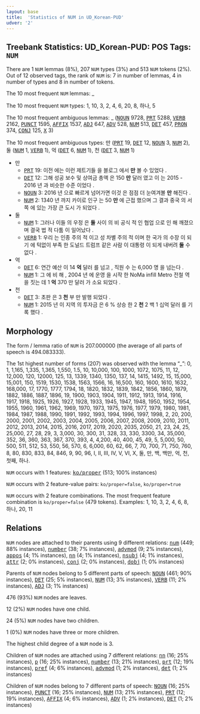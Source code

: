 ```yaml
---
layout: base
title:  'Statistics of NUM in UD_Korean-PUD'
udver: '2'
---
```


## Treebank Statistics: UD_Korean-PUD: POS Tags: `NUM`

There are 1 `NUM` lemmas (8%), 207 `NUM` types (3%) and 513 `NUM` tokens (2%).
Out of 12 observed tags, the rank of `NUM` is: 7 in number of lemmas, 4 in number of types and 8 in number of tokens.

The 10 most frequent `NUM` lemmas: _

The 10 most frequent `NUM` types:  1, 10, 3, 2, 4, 6, 20, 8, 하나, 5

The 10 most frequent ambiguous lemmas: _ (<tt><a href="ko_pud-pos-NOUN.html">NOUN</a></tt> 9728, <tt><a href="ko_pud-pos-PRT.html">PRT</a></tt> 5288, <tt><a href="ko_pud-pos-VERB.html">VERB</a></tt> 2162, <tt><a href="ko_pud-pos-PUNCT.html">PUNCT</a></tt> 1595, <tt><a href="ko_pud-pos-AFFIX.html">AFFIX</a></tt> 1537, <tt><a href="ko_pud-pos-ADJ.html">ADJ</a></tt> 647, <tt><a href="ko_pud-pos-ADV.html">ADV</a></tt> 528, <tt><a href="ko_pud-pos-NUM.html">NUM</a></tt> 513, <tt><a href="ko_pud-pos-DET.html">DET</a></tt> 457, <tt><a href="ko_pud-pos-PRON.html">PRON</a></tt> 374, <tt><a href="ko_pud-pos-CONJ.html">CONJ</a></tt> 125, <tt><a href="ko_pud-pos-X.html">X</a></tt> 3)

The 10 most frequent ambiguous types:  만 (<tt><a href="ko_pud-pos-PRT.html">PRT</a></tt> 19, <tt><a href="ko_pud-pos-DET.html">DET</a></tt> 12, <tt><a href="ko_pud-pos-NOUN.html">NOUN</a></tt> 3, <tt><a href="ko_pud-pos-NUM.html">NUM</a></tt> 2), 둘 (<tt><a href="ko_pud-pos-NUM.html">NUM</a></tt> 1, <tt><a href="ko_pud-pos-VERB.html">VERB</a></tt> 1), 억 (<tt><a href="ko_pud-pos-DET.html">DET</a></tt> 6, <tt><a href="ko_pud-pos-NUM.html">NUM</a></tt> 1), 천 (<tt><a href="ko_pud-pos-DET.html">DET</a></tt> 3, <tt><a href="ko_pud-pos-NUM.html">NUM</a></tt> 1)


* 만
  * <tt><a href="ko_pud-pos-PRT.html">PRT</a></tt> 19: 이전 에는 이런 제트기들 을 블로그 에서 <b>만</b> 볼 수 있었다 .
  * <tt><a href="ko_pud-pos-DET.html">DET</a></tt> 12: 그해 성공 보수 및 상여금 총액 은 150 <b>만</b> 달러 였고 이 는 2015 - 2016 년 과 비슷한 수준 이었다 .
  * <tt><a href="ko_pud-pos-NOUN.html">NOUN</a></tt> 3: 2016 년 으로 빠르게 넘어가면 이것 은 점점 더 눈여겨볼 <b>만</b> 해진다 .
  * <tt><a href="ko_pud-pos-NUM.html">NUM</a></tt> 2: 1340 년 까지 카이로 인구 는 50 <b>만</b> 에 근접 했으며 그 결과 중국 의 서쪽 에 있는 가장 큰 도시 가 되었다 .
* 둘
  * <tt><a href="ko_pud-pos-NUM.html">NUM</a></tt> 1: 그러나 이들 의 우정 은 <b>둘</b> 사이 의 비 공식 적 인 협업 으로 인 해 깨졌으며 결국 법 적 다툼 이 일어났다 .
  * <tt><a href="ko_pud-pos-VERB.html">VERB</a></tt> 1: 우리 는 인종 주의 적 이고 성 차별 주의 적 이며 한 국가 의 수장 이 되기 에 턱없이 부족 한 도널드 트럼프 같은 사람 이 대통령 이 되게 내버려 <b>둘</b> 수 없다 .
* 억
  * <tt><a href="ko_pud-pos-DET.html">DET</a></tt> 6: 연간 예산 이 14 <b>억</b> 달러 를 넘고 , 직원 수 는 6,000 명 을 넘는다 .
  * <tt><a href="ko_pud-pos-NUM.html">NUM</a></tt> 1: 그 에 비 해 , 2004 년 에 운영 을 시작 한 NoMa infill Metro 전철 역 을 짓는 데 1 <b>억</b> 370 만 달러 가 소요 되었다 .
* 천
  * <tt><a href="ko_pud-pos-DET.html">DET</a></tt> 3: 초판 은 3 <b>천</b> 부 만 발행 되었다 .
  * <tt><a href="ko_pud-pos-NUM.html">NUM</a></tt> 1: 2015 년 이 지역 의 투자금 은 6 % 상승 한 2 <b>천</b> 2 백 1 십억 달러 를 기록 했다 .

## Morphology

The form / lemma ratio of `NUM` is 207.000000 (the average of all parts of speech is 494.083333).

The 1st highest number of forms (207) was observed with the lemma “_”: 0, 1, 1,165, 1,335, 1,365, 1,550, 1.5, 10, 10,000, 100, 1000, 1072, 1075, 11, 12, 12,000, 120, 12000, 125, 13, 1339, 1340, 1350, 137, 14, 1415, 1492, 15, 15,000, 15,001, 150, 1519, 1530, 1538, 1563, 1566, 16, 16,500, 160, 1600, 1610, 1632, 168,000, 17, 1770, 1777, 1794, 18, 1820, 1832, 1839, 1842, 1856, 1860, 1879, 1882, 1886, 1887, 1896, 19, 1900, 1903, 1904, 1911, 1912, 1913, 1914, 1916, 1917, 1918, 1925, 1926, 1927, 1928, 1933, 1945, 1947, 1948, 1950, 1952, 1954, 1955, 1960, 1961, 1962, 1969, 1970, 1973, 1975, 1976, 1977, 1979, 1980, 1981, 1984, 1987, 1988, 1990, 1991, 1992, 1993, 1994, 1996, 1997, 1998, 2, 20, 200, 2000, 2001, 2002, 2003, 2004, 2005, 2006, 2007, 2008, 2009, 2010, 2011, 2012, 2013, 2014, 2015, 2016, 2017, 2019, 2020, 2035, 2050, 21, 23, 24, 25, 25,000, 27, 28, 29, 3, 3,000, 30, 300, 31, 328, 33, 330, 3300, 34, 35,000, 352, 36, 360, 363, 367, 370, 393, 4, 4,200, 40, 400, 45, 49, 5, 5,000, 50, 500, 511, 512, 53, 550, 56, 570, 6, 6,000, 60, 62, 66, 7, 70, 700, 71, 750, 760, 8, 80, 830, 833, 84, 846, 9, 90, 96, I, II, III, IV, V, VI, X, 둘, 만, 백, 백만, 억, 천, 첫째, 하나.

`NUM` occurs with 1 features: <tt><a href="ko_pud-feat-ko/proper.html">ko/proper</a></tt> (513; 100% instances)

`NUM` occurs with 2 feature-value pairs: `ko/proper=false`, `ko/proper=true`

`NUM` occurs with 2 feature combinations.
The most frequent feature combination is `ko/proper=false` (479 tokens).
Examples: 1, 10, 3, 2, 4, 6, 8, 하나, 20, 11


## Relations

`NUM` nodes are attached to their parents using 9 different relations: <tt><a href="ko_pud-dep-num.html">num</a></tt> (449; 88% instances), <tt><a href="ko_pud-dep-number.html">number</a></tt> (38; 7% instances), <tt><a href="ko_pud-dep-advmod.html">advmod</a></tt> (9; 2% instances), <tt><a href="ko_pud-dep-appos.html">appos</a></tt> (4; 1% instances), <tt><a href="ko_pud-dep-nn.html">nn</a></tt> (4; 1% instances), <tt><a href="ko_pud-dep-nsubj.html">nsubj</a></tt> (4; 1% instances), <tt><a href="ko_pud-dep-attr.html">attr</a></tt> (2; 0% instances), <tt><a href="ko_pud-dep-conj.html">conj</a></tt> (2; 0% instances), <tt><a href="ko_pud-dep-dobj.html">dobj</a></tt> (1; 0% instances)

Parents of `NUM` nodes belong to 5 different parts of speech: <tt><a href="ko_pud-pos-NOUN.html">NOUN</a></tt> (461; 90% instances), <tt><a href="ko_pud-pos-DET.html">DET</a></tt> (25; 5% instances), <tt><a href="ko_pud-pos-NUM.html">NUM</a></tt> (13; 3% instances), <tt><a href="ko_pud-pos-VERB.html">VERB</a></tt> (11; 2% instances), <tt><a href="ko_pud-pos-ADJ.html">ADJ</a></tt> (3; 1% instances)

476 (93%) `NUM` nodes are leaves.

12 (2%) `NUM` nodes have one child.

24 (5%) `NUM` nodes have two children.

1 (0%) `NUM` nodes have three or more children.

The highest child degree of a `NUM` node is 3.

Children of `NUM` nodes are attached using 7 different relations: <tt><a href="ko_pud-dep-nn.html">nn</a></tt> (16; 25% instances), <tt><a href="ko_pud-dep-p.html">p</a></tt> (16; 25% instances), <tt><a href="ko_pud-dep-number.html">number</a></tt> (13; 21% instances), <tt><a href="ko_pud-dep-prt.html">prt</a></tt> (12; 19% instances), <tt><a href="ko_pud-dep-pref.html">pref</a></tt> (4; 6% instances), <tt><a href="ko_pud-dep-advmod.html">advmod</a></tt> (1; 2% instances), <tt><a href="ko_pud-dep-det.html">det</a></tt> (1; 2% instances)

Children of `NUM` nodes belong to 7 different parts of speech: <tt><a href="ko_pud-pos-NOUN.html">NOUN</a></tt> (16; 25% instances), <tt><a href="ko_pud-pos-PUNCT.html">PUNCT</a></tt> (16; 25% instances), <tt><a href="ko_pud-pos-NUM.html">NUM</a></tt> (13; 21% instances), <tt><a href="ko_pud-pos-PRT.html">PRT</a></tt> (12; 19% instances), <tt><a href="ko_pud-pos-AFFIX.html">AFFIX</a></tt> (4; 6% instances), <tt><a href="ko_pud-pos-ADV.html">ADV</a></tt> (1; 2% instances), <tt><a href="ko_pud-pos-DET.html">DET</a></tt> (1; 2% instances)

